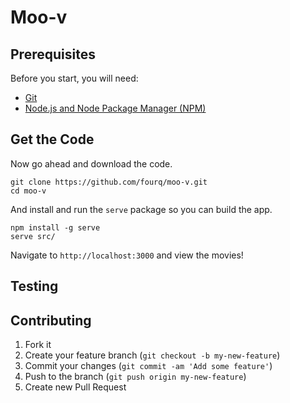 Moo-v
=====

Prerequisites
-------------
Before you start, you will need:
* [Git](http://git-scm.com/book/en/v2/Getting-Started-Installing-Git)
* [Node.js and Node Package Manager (NPM)](https://nodejs.org/download/)

Get the Code
------------
Now go ahead and download the code.
```
git clone https://github.com/fourq/moo-v.git
cd moo-v
```

And install and run the `serve` package so you can build the app.

```
npm install -g serve
serve src/
```

Navigate to `http://localhost:3000` and view the movies!

Testing
-------


## Contributing

1. Fork it
2. Create your feature branch (`git checkout -b my-new-feature`)
3. Commit your changes (`git commit -am 'Add some feature'`)
4. Push to the branch (`git push origin my-new-feature`)
5. Create new Pull Request
